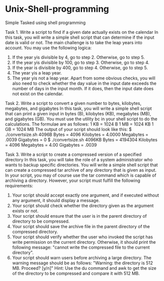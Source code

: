 # Unix-Shell-programming
Simple Tasked using shell programming

Task 1. 
Write a script to find if a given date actually exists on the calendar
In this task, you will write a simple shell script that can determine if the input date is valid or not.
The main challenge is to take the leap years into account. You may use the following logica:
1. If the year yis divisible by 4, go to step 2. Otherwise, go to step 5.
2. If the year yis divisible by 100, go to step 3. Otherwise, go to step 4.
3. If the year is divisible by 400, go to step 4. Otherwise, go to step 5.
4. The year yis a leap year.
5. The year yis not a leap year.
Apart from some obvious checks, you will also need to check whether the day value in the input date
exceeds the number of days in the input month. If it does, then the input date does not exist on the
calendar.


Task 2.
Write a script to convert a given number to bytes, kilobytes, megabytes, and gigabytes
In this task, you will write a simple shell script that can print a given input in bytes (B), kilobytes
(KB), megabytes (MB), and gigabytes (GB). You must use the utility bc in your shell script to do
the calculations. The formulae are as follows:
1 KB = 1024 B
1 MB = 1024 KB
1 GB = 1024 MB
The output of your script should look like this:
$ ./convertsize.sh 4096B
Bytes = 4096
Kilobytes = 4.0000
Megabytes = .0039
Gigabytes = 0
$ ./convertsize.sh 4096KB
Bytes = 4194304
Kilobytes = 4096
Megabytes = 4.00
Gigabytes = .0039

Task 3.
Write a script to create a compressed version of a specified directory
In this task, you will take the role of a system administrator who wants to backup specific directories.
You will write a simple shell script that can create a compressed tar archive of any directory that is
given as input. In your script, you may of course use the tar command which is capable of archiving
a directory. However, your script must fulfill the following requirements:
1. Your script should accept exactly one argument, and if executed without any argument, it
should display a message.
2. Your script should check whether the directory given as the argument exists or not.
3. Your script should ensure that the user is in the parent directory of directory to be compressed.
4. Your script should save the archive file in the parent directory of the compressed directory.
5. Your script should verify whether the user who invoked the script has write permission on
the current directory. Otherwise, it should print the following message: "cannot write the
compressed file to the current directory".
6. Your script should warn users before archiving a large directory. The warning message should
be as follows: "Warning: the directory is 512 MB. Proceed? [y/n]"
Hint: Use the du command and awk to get the size of the directory to be compressed and
compare it with 512 MB.

